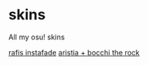 # skins
All my osu! skins

[rafis instafade](https://cdn.discordapp.com/attachments/880413183347687518/1110613782130077786/-_rafis.osk)                                                                                                             [aristia + bocchi the rock](https://cdn.discordapp.com/attachments/880413183347687518/1110615784587268136/-_BOCCHI_BOCCHI.osk)
